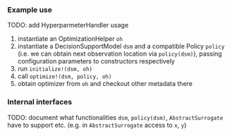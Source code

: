 ### Example use

TODO: add HyperparmeterHandler usage

1. instantiate an OptimizationHelper `oh`
2. instantiate a DecisionSupportModel `dsm` and a compatible Policy `policy` (i.e. we can obtain next observation location via `policy(dsm)`), passing configuration parameters to constructors respectively
3. run `initialize!(dsm, oh)`
4. call `optimize!(dsm, policy, oh)`
5. obtain optimizer from `oh` and checkout other metadata there

### Internal interfaces

TODO: document what functionalities `dsm`, `policy(dsm)`, `AbstractSurrogate` have to support etc. (e.g. in `AbstractSurrogate` access to `x`, `y`)